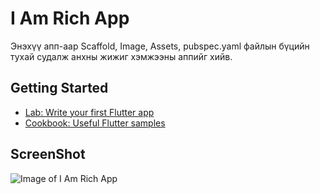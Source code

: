 # I Am Rich App

Энэхүү апп-аар Scaffold, Image, Assets, pubspec.yaml файлын бүцийн тухай
судалж анхны жижиг хэмжээны аппийг хийв.

## Getting Started

- [Lab: Write your first Flutter app](https://flutter.dev/docs/get-started/codelab)
- [Cookbook: Useful Flutter samples](https://flutter.dev/docs/cookbook)

## ScreenShot
![Image of I Am Rich App](/screenshot.jpg)